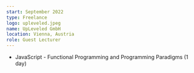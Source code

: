```yaml
---
start: September 2022
type: Freelance
logo: upleveled.jpeg
name: UpLeveled GmbH
location: Vienna, Austria
role: Guest Lecturer
---
```


- JavaScript - Functional Programming and Programming Paradigms (1 day)
